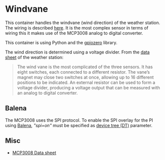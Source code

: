 # Windvane

This container handles the windvane (wind direction) of the weather station.
The wiring is described [here](https://projects.raspberrypi.org/en/projects/build-your-own-weather-station/7).
It is the most complex sensor in terms of wiring this it makes use of the MCP3008 analog to digital converter.

This container is using Python and the [gpiozero](https://gpiozero.readthedocs.io/en/stable/) library.

The wind direction is determined using a voltage divider. 
From the [data sheet](https://cdn.sparkfun.com/assets/d/1/e/0/6/DS-15901-Weather_Meter.pdf) of the weather station:

> The wind vane is the most complicated of the three sensors. It has eight switches, each connected to a different resistor.
> The vane’s magnet may close two switches at once, allowing up to 16 different positions to be indicated.
> An external resistor can be used to form a voltage divider, producing a voltage output that can be measured with an analog to digital converter.

## Balena

The MCP3008 uses the SPI protocol.
To enable the SPI overlay for the PI using [Balena](https://www.balena.io/docs/reference/OS/advanced/), _"spi=on"_ must be specified as [device tree (DT)](https://www.raspberrypi.org/documentation/configuration/device-tree.md) parameter.

## Misc

* [MCP3008 Data sheet](https://cdn-shop.adafruit.com/datasheets/MCP3008.pdf)